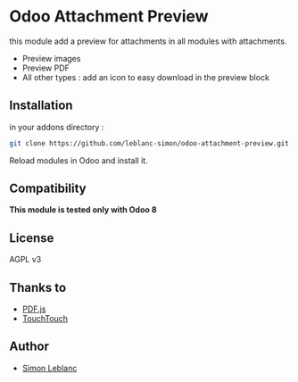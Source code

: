 # Odoo Attachment Preview

this module add a preview for attachments in all modules with attachments.

* Preview images
* Preview PDF
* All other types : add an icon to easy download in the preview block

## Installation

in your addons directory :

```bash
git clone https://github.com/leblanc-simon/odoo-attachment-preview.git attachment_preview
```

Reload modules in Odoo and install it.

## Compatibility

**This module is tested only with Odoo 8**

## License

AGPL v3

## Thanks to

* [PDF.js](https://mozilla.github.io/pdf.js/)
* [TouchTouch](https://github.com/martinaglv/touchTouch)

## Author

* [Simon Leblanc](contact@leblanc-simon.eu)

